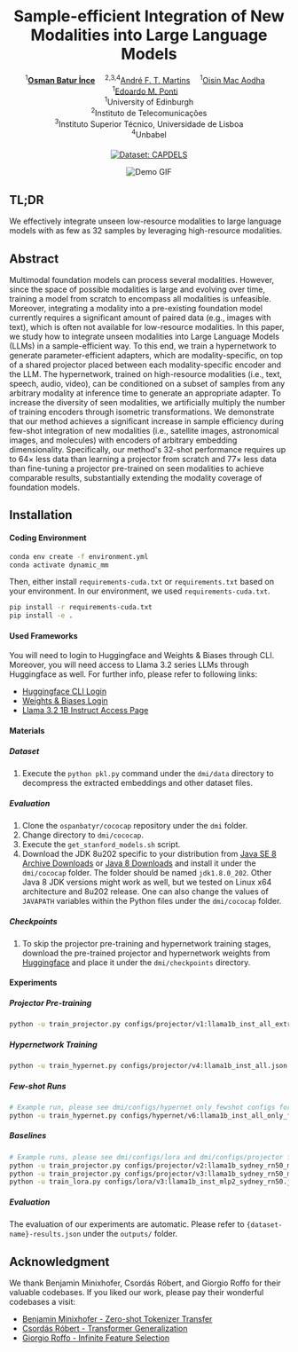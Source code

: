 <div align="center">

<h1 style="text-align: center;">Sample-efficient Integration of New Modalities into Large Language Models</h1>

<div>
  <sup>1</sup><a href='https://ospanbatyr.github.io/' target='_blank'><b>Osman Batur İnce</b></a>&emsp;
  <sup>2,3,4</sup><a href='https://andre-martins.github.io/' target='_blank'>André F. T. Martins</b></a>&emsp;
  <sup>1</sup><a href='https://homepages.inf.ed.ac.uk/omacaod/' target='_blank'>Oisin Mac Aodha</b></a>&emsp;
  <sup>1</sup><a href='https://ducdauge.github.io/' target='_blank'>Edoardo M. Ponti</b></a>&emsp;

</div>
<div><sup>1</sup>University of Edinburgh</div>
<div><sup>2</sup>Instituto de Telecomunicações</div>
<div><sup>3</sup>Instituto Superior Técnico, Universidade de Lisboa</div>
<div><sup>4</sup>Unbabel</div>

<div>
<h4>

</h4>
</div>

[![Dataset: CAPDELS](https://img.shields.io/badge/Dataset-CAPDELS-FFD21E.svg)](https://huggingface.co/datasets/ospanbatyr/capdels)

![Demo GIF](./figures/project1.gif)

<div align="left">

## TL;DR

We effectively integrate unseen low-resource modalities to large language models with as few as 32 samples by leveraging high-resource modalities.

## Abstract

Multimodal foundation models can process several modalities. However, since the space of possible modalities is large and evolving over time, training a model from scratch to encompass all modalities is unfeasible. Moreover, integrating a modality into a pre-existing foundation model currently requires a significant amount of paired data (e.g., images with text), which is often not available for low-resource modalities. In this paper, we study how to integrate unseen modalities into Large Language Models (LLMs) in a sample-efficient way. To this end, we train a hypernetwork to generate parameter-efficient adapters, which are modality-specific, on top of a shared projector placed between each modality-specific encoder and the LLM. The hypernetwork, trained on high-resource modalities (i.e., text, speech, audio, video), can be conditioned on a subset of samples from any arbitrary modality at inference time to generate an appropriate adapter. To increase the diversity of seen modalities, we artificially multiply the number of training encoders through isometric transformations. We demonstrate that our method achieves a significant increase in sample efficiency during few-shot integration of new modalities (i.e., satellite images, astronomical images, and molecules) with encoders of arbitrary embedding dimensionality. Specifically, our method's 32-shot performance requires up to 64$\times$ less data than learning a projector from scratch and 77$\times$ less data than fine-tuning a projector pre-trained on seen modalities to achieve comparable results, substantially extending the modality coverage of foundation models.

## Installation

#### Coding Environment
```bash
conda env create -f environment.yml
conda activate dynamic_mm
```

Then, either install `requirements-cuda.txt` or `requirements.txt` based on your environment. In our environment, we used `requirements-cuda.txt`.

```bash
pip install -r requirements-cuda.txt
pip install -e .
```

#### Used Frameworks

You will need to login to Huggingface and Weights & Biases through CLI. Moreover, you will need access to Llama 3.2 series LLMs through Huggingface as well. For further info, please refer to following links:

- [Huggingface CLI Login](https://huggingface.co/docs/huggingface_hub/main/en/guides/cli)
- [Weights & Biases Login](https://docs.wandb.ai/ref/cli/wandb-login/)
- [Llama 3.2 1B Instruct Access Page](https://huggingface.co/meta-llama/Llama-3.2-1B-Instruct)

#### Materials

##### Dataset

1. Execute the `python pkl.py` command under the `dmi/data` directory to decompress the extracted embeddings and other dataset files.

##### Evaluation

1. Clone the `ospanbatyr/cococap` repository under the `dmi` folder.
2. Change directory to `dmi/cococap`.
2. Execute the `get_stanford_models.sh` script.
3. Download the JDK 8u202 specific to your distribution from [Java SE 8 Archive Downloads](https://www.oracle.com/java/technologies/javase/javase8-archive-downloads.html) or [Java 8 Downloads](https://www.oracle.com/java/technologies/downloads/#java8) and install it under the `dmi/cococap` folder. The folder should be named `jdk1.8.0_202`. Other Java 8 JDK versions might work as well, but we tested on Linux x64 architecture and 8u202 release. One can also change the values of `JAVAPATH` variables within the Python files under the `dmi/cococap` folder.

##### Checkpoints

1. To skip the projector pre-training and hypernetwork training stages, download the pre-trained projector and hypernetwork weights from [Huggingface](https://huggingface.co/ospanbatyr/sample-efficient-multimodality-ckpts/tree/main) and place it under the `dmi/checkpoints` directory.


#### Experiments

##### Projector Pre-training

```bash
python -u train_projector.py configs/projector/v1:llama1b_inst_all_extracted.json
```

##### Hypernetwork Training

```bash
python -u train_hypernet.py configs/projector/v4:llama1b_inst_all.json
```

##### Few-shot Runs

```bash
# Example run, please see dmi/configs/hypernet only_fewshot configs for remaining experiments
python -u train_hypernet.py configs/hypernet/v6:llama1b_inst_all_only_fewshot_candels_base.json
```

##### Baselines

```bash
# Example runs, please see dmi/configs/lora and dmi/configs/projector folders for remaining experiments
python -u train_projector.py configs/projector/v2:llama1b_sydney_rn50_mlp2.json        # Projector baseline
python -u train_projector.py configs/projector/v3:llama1b_sydney_rn50_mlp2_ft.json     # FT Projector baseline
python -u train_lora.py configs/lora/v3:llama1b_inst_mlp2_sydney_rn50.json             # LoRA baseline
```

##### Evaluation

The evaluation of our experiments are automatic. Please refer to `{dataset-name}-results.json` under the `outputs/` folder.

## Acknowledgment

We thank Benjamin Minixhofer, Csordás Róbert, and Giorgio Roffo for their valuable codebases. If you liked our work, please pay their wonderful codebases a visit:

- [Benjamin Minixhofer - Zero-shot Tokenizer Transfer](https://github.com/bminixhofer/zett)
- [Csordás Róbert - Transformer Generalization](https://github.com/RobertCsordas/transformer_generalization)
- [Giorgio Roffo - Infinite Feature Selection](https://github.com/giorgioroffo/Infinite-Feature-Selection)
